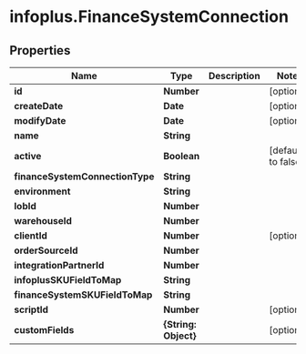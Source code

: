 # infoplus.FinanceSystemConnection

## Properties
Name | Type | Description | Notes
------------ | ------------- | ------------- | -------------
**id** | **Number** |  | [optional] 
**createDate** | **Date** |  | [optional] 
**modifyDate** | **Date** |  | [optional] 
**name** | **String** |  | 
**active** | **Boolean** |  | [default to false]
**financeSystemConnectionType** | **String** |  | 
**environment** | **String** |  | 
**lobId** | **Number** |  | 
**warehouseId** | **Number** |  | 
**clientId** | **Number** |  | [optional] 
**orderSourceId** | **Number** |  | 
**integrationPartnerId** | **Number** |  | 
**infoplusSKUFieldToMap** | **String** |  | 
**financeSystemSKUFieldToMap** | **String** |  | 
**scriptId** | **Number** |  | [optional] 
**customFields** | **{String: Object}** |  | [optional] 


